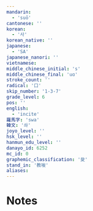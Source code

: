 ```yaml
---
mandarin:
  - 'suō'
cantonese: ''
korean:
  - '사'
korean_native: ''
japanese:
  - 'SA'
japanese_nanori: ''
vietnamese:
middle_chinese_initial: 's'
middle_chinese_final: 'uɑ'
stroke_count: ''
radical: '口'
skip_number: '1-3-7'
grade_level: 6
pos: ''
english:
  - 'incite'
羅馬字: 'swa'
韓文: '솨'
joyo_level: ''
hsk_level: ''
hanmun_edu_level: ''
danayo_id: 6252
mc_id: 0
graphemic_classification: '夋'
stand_in: '教唆'
aliases:
---
```


# Notes
